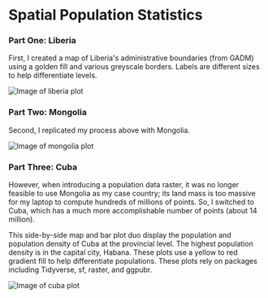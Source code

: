 # Spatial Population Statistics


### Part One: Liberia

First, I created a map of Liberia's administrative boundaries (from GADM) using a golden fill and various greyscale borders. Labels are different sizes to help differentiate levels.

![Image of liberia plot](https://github.com/micrittenden/Data440-AgentBasedModelling/blob/master/HW/Spatial_population_statistics/liberia.png)

### Part Two: Mongolia

Second, I replicated my process above with Mongolia.

![Image of mongolia plot](https://github.com/micrittenden/Data440-AgentBasedModelling/blob/master/HW/Spatial_population_statistics/mongolia.png)

### Part Three: Cuba

However, when introducing a population data raster, it was no longer feasible to use Mongolia as my case country; its land mass is too massive for my laptop to compute hundreds of millions of points. So, I switched to Cuba, which has a much more accomplishable number of points (about 14 million).

This side-by-side map and bar plot duo display the population and population density of Cuba at the provincial level. The highest population density is in the capital city, Habana. These plots use a yellow to red gradient fill to help differentiate populations. These plots rely on packages including Tidyverse, sf, raster, and ggpubr.

![Image of cuba plot](https://github.com/micrittenden/Data440-AgentBasedModelling/blob/master/HW/Spatial_population_statistics/cuba_duo.png)
